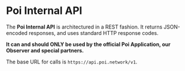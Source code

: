 # Poi Internal API

The **Poi Internal API** is architectured in a REST fashion. It returns JSON-encoded responses, and uses standard HTTP response codes.

**It can and should ONLY be used by the official Poi Application, our Observer and special partners.**

The base URL for calls is `https://api.poi.network/v1`.
